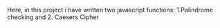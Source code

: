 Here, in this project i have written two javascript functions:
1.Palindrome checking
and
2. Caesers Cipher
